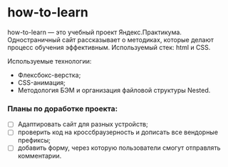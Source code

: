 # how-to-learn

how-to-learn — это учебный проект Яндекс.Практикума. Одностраничный сайт рассказывает о методиках, которые делают процесс обучения эффективным. Используемый стек: html и CSS.

Используемые технологии:
- Флексбокс-верстка;
- CSS-анимация;
- Методология БЭМ и организация файловой структуры Nested.

### Планы по доработке проекта:

- [ ] Адаптировать сайт для разных устройств;
- [ ] проверить код на кроссбраузерность и дописать все вендорные префиксы;
- [ ] добавить форму, через которую пользователи смогут отправлять комментарии.
